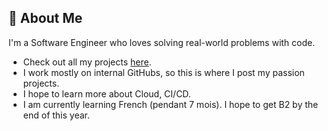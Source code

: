 ## 🚀 About Me
I'm a Software Engineer who loves solving real-world problems with code.

* Check out all my projects [here](https://github.com/tenlalong?tab=repositories).
* I work mostly on internal GitHubs, so this is where I post my passion projects.
* I hope to learn more about Cloud, CI/CD.
* I am currently learning French (pendant 7 mois). I hope to get B2 by the end of this year.
